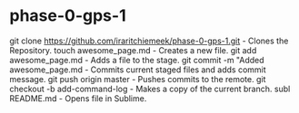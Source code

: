 # phase-0-gps-1

git clone https://github.com/iraritchiemeek/phase-0-gps-1.git - Clones the Repository.
touch awesome_page.md - Creates a new file.
git add awesome_page.md - Adds a file to the stage.
git commit -m "Added awesome_page.md - Commits current staged files and adds commit message.
git push origin master - Pushes commits to the remote.
git checkout -b add-command-log - Makes a copy of the current branch.
subl README.md - Opens file in Sublime.